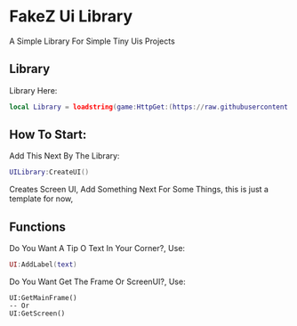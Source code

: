 # FakeZ Ui Library
A Simple Library For Simple Tiny Uis Projects

## Library
Library Here:
```lua
local Library = loadstring(game:HttpGet:(https://raw.githubusercontent.com/Zoprever/RLibrarys/refs/heads/main/FakeZ/FakeZ.lua))()
```

## How To Start:
Add This Next By The Library:
```lua
UILibrary:CreateUI()
```
Creates Screen UI, Add Something Next For Some Things, this is just a template for now,

## Functions
Do You Want A Tip O Text In Your Corner?, Use:
```lua
UI:AddLabel(text)
```

Do You Want Get The Frame Or ScreenUI?, Use:
```
UI:GetMainFrame()
-- Or
UI:GetScreen()
```
